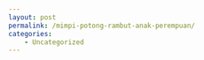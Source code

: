 ```yaml
---
layout: post
permalink: /mimpi-potong-rambut-anak-perempuan/
categories:
    - Uncategorized
---
```


